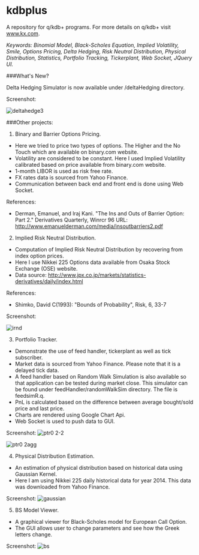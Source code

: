 kdb**plus**
==========

A repository for q/kdb+ programs. For more details on q/kdb+ visit www.kx.com.

_Keywords: Binomial Model, Black-Scholes Equation, Implied Volatility, Smile, Options Pricing, Delta Hedging, Risk Neutral Distribution, Physical Distribution, Statistics, Portfolio Tracking, Tickerplant, Web Socket, JQuery UI._


###What's New?

Delta Hedging Simulator is now available under /deltaHedging directory.

Screenshot:

![deltahedge3](https://cloud.githubusercontent.com/assets/9425771/7717062/885b438a-fecd-11e4-8422-c7c2f0d2f20b.png)

###Other projects:

1. Binary and Barrier Options Pricing.
  * Here we tried to price two types of options. The Higher and the No Touch which are available
    on binary.com website. 
  * Volatility are considered to be constant. Here I used Implied Volatility calibrated based on price 
   available from binary.com website.
  * 1-month LIBOR is used as risk free rate.
  * FX rates data is sourced from Yahoo Finance.
  * Communication between back end and front end is done using Web Socket. 

  References:

  - Derman, Emanuel, and lraj Kani. "The Ins and Outs of
    Barrier Option: Part 2." Derivatives Quarterly, Winrcr 96
    URL: http://www.emanuelderman.com/media/insoutbarriers2.pdf

2. Implied Risk Neutral Distribution.
  * Computation of Implied Risk Neutral Distribution by recovering from index option prices.
  * Here I use Nikkei 225 Options data available from Osaka Stock Exchange (OSE) website.
  * Data source: http://www.jpx.co.jp/markets/statistics-derivatives/daily/index.html
  
  References:

  - Shimko, David C(1993): "Bounds of Probability", Risk, 6, 33-7
  
  Screenshot:

  ![irnd](https://cloud.githubusercontent.com/assets/9425771/6879928/705e4738-d550-11e4-94e0-c41d9e95eeec.png)
  
3. Portfolio Tracker.
  * Demonstrate the use of feed handler, tickerplant as well as tick subscriber.
  * Market data is sourced from Yahoo Finance. Please note that it is a delayed tick data.
  * A feed handler based on Random Walk Simulation is also available so that application can be tested
    during market close. This simulator can be found under feedHandler/randomWalkSim directory.
    The file is feedsimR.q.
  * PnL is calculated based on the difference between average bought/sold price and last price.
  * Charts are rendered using Google Chart Api.
  * Web Socket is used to push data to GUI.
  
  Screenshot:
 ![ptr0 2-2](https://cloud.githubusercontent.com/assets/9425771/7025990/95c51e58-dd79-11e4-8e61-296a486a758f.png)

 ![ptr0 2agg](https://cloud.githubusercontent.com/assets/9425771/7026025/db9a0380-dd79-11e4-802d-fedac9b219bb.png)

4. Physical Distribution Estimation.
  * An estimation of physical distribution based on historical data using Gaussian Kernel.
  * Here I am using Nikkei 225 daily historical data for year 2014. This data was downloaded
    from Yahoo Finance.

  Screenshot:
  ![gaussian](https://cloud.githubusercontent.com/assets/9425771/6885618/07ca59a8-d65b-11e4-86db-5858c1bee709.png)

5. BS Model Viewer.
  * A graphical viewer for Black-Scholes model for European Call Option.
  * The GUI allows user to change parameters and see how the Greek letters change.
  
  Screenshot:
  ![bs](https://cloud.githubusercontent.com/assets/9425771/6935038/ceeeed8e-d870-11e4-8adf-d0f5421c24f1.png)
